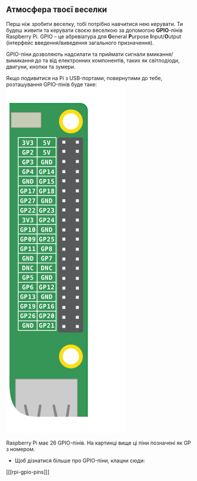 ## Атмосфера твоєї веселки

Перш ніж зробити веселку, тобі потрібно навчитися нею керувати. Ти будеш живити та керувати своєю веселкою за допомогою **GPIO**-пінів Raspberry Pi. GPIO – це абревіатура для **G**eneral **P**urpose **I**nput/**O**utput (інтерфейс введення/виведення загального призначення).

GPIO-піни дозволяють надсилати та приймати сигнали вмикання/вимикання до та від електронних компонентів, таких як світлодіоди, двигуни, кнопки та зумери.

Якщо подивитися на Pi з USB-портами, повернутими до тебе, розташування GPIO-пінів буде таке: ![Схема розміщення GPIO](images/gpio-upright.png)

Raspberry Pi має 26 GPIO-пінів. На картинці вище ці піни позначені як GP з номером.

+ Щоб дізнатися більше про GPIO-піни, клацни сюди:

[[[rpi-gpio-pins]]]